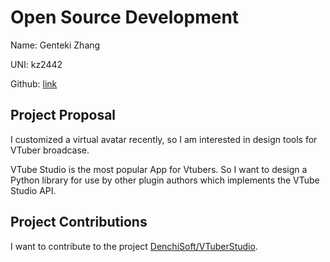 # Open Source Development

Name: Genteki Zhang

UNI: kz2442

Github: [link](https://github.com/Genteki)


## Project Proposal
I customized a virtual avatar recently, so I am interested in design tools for VTuber broadcase.

VTube Studio is the most popular App for Vtubers. So I want to design a Python library for use by other plugin authors which implements the VTube Studio API.

## Project Contributions

I want to contribute to the project [DenchiSoft/VTuberStudio](https://github.com/DenchiSoft/VTubeStudio).
